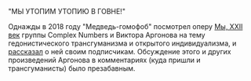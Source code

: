"МЫ УТОПИМ УТОПИЮ В ГОВНЕ!"

Однажды в 2018 году "Медведь-гомофоб" посмотрел оперу [Мы, XXII век](https://vk.com/wall-199052526_92) группы Complex Numbers и Виктора Аргонова на тему гедонистического трансгуманизма и открытого индивидуализма, и [рассказал](https://vk.com/wall-95116493_54297) о ней своим подписчикам. Обсуждение этого и других произведений Аргонова в комментариях (куда пришли и трансгуманисты) было презабавным.